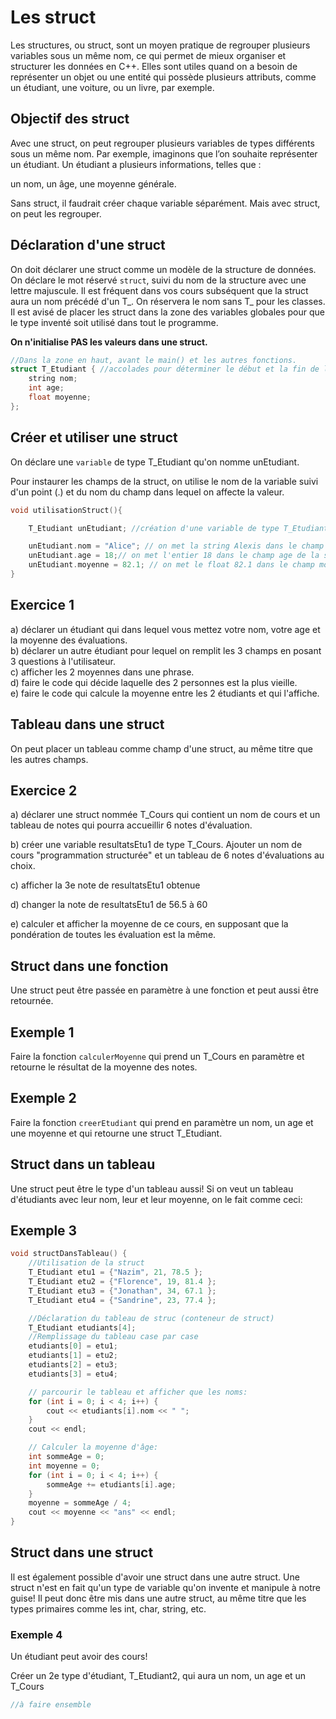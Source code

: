 # Les struct

Les structures, ou struct, sont un moyen pratique de regrouper plusieurs variables sous un même nom, ce qui permet de mieux organiser et structurer les données en C++. Elles sont utiles quand on a besoin de représenter un objet ou une entité qui possède plusieurs attributs, comme un étudiant, une voiture, ou un livre, par exemple.

## Objectif des struct

Avec une struct, on peut regrouper plusieurs variables de types différents sous un même nom. Par exemple, imaginons que l’on souhaite représenter un étudiant. Un étudiant a plusieurs informations, telles que :

un nom,
un âge,
une moyenne générale.

Sans struct, il faudrait créer chaque variable séparément. Mais avec struct, on peut les regrouper. 

## Déclaration d'une struct

On doit déclarer une struct comme un modèle de la structure de données. On déclare le mot réservé `struct`, suivi du nom de la structure avec une lettre majuscule. Il est fréquent dans vos cours subséquent que la struct aura un nom précédé d'un T_. On réservera le nom sans T_ pour les classes. Il est avisé de placer les struct dans la zone des variables globales pour que le type inventé soit utilisé dans tout le programme.

**On n'initialise PAS les valeurs dans une struct.**

```cpp
//Dans la zone en haut, avant le main() et les autres fonctions.
struct T_Etudiant { //accolades pour déterminer le début et la fin de la structure.
	string nom;
	int age;
	float moyenne;
};
```

## Créer et utiliser une struct

On déclare une `variable` de type T_Etudiant qu'on nomme unEtudiant.

Pour instaurer les champs de la struct, on utilise le nom de la variable suivi d'un point (.) et du nom du champ dans lequel on affecte la valeur.

```cpp
void utilisationStruct(){

    T_Etudiant unEtudiant; //création d'une variable de type T_Etudiant

    unEtudiant.nom = "Alice"; // on met la string Alexis dans le champ nom de la struct unEtudiant
    unEtudiant.age = 18;// on met l'entier 18 dans le champ age de la struct unEtudiant
    unEtudiant.moyenne = 82.1; // on met le float 82.1 dans le champ moyenne de la struct unEtudiant
}
```

## Exercice 1

a) déclarer un étudiant qui dans lequel vous mettez votre nom, votre age et la moyenne des évaluations. <br>
b) déclarer un autre étudiant pour lequel on remplit les 3 champs en posant 3 questions à l'utilisateur. <br>
c) afficher les 2 moyennes dans une phrase. <br>
d) faire le code qui décide laquelle des 2 personnes est la plus vieille.<br>
e) faire le code qui calcule la moyenne entre les 2 étudiants et qui l'affiche. <br>

## Tableau dans une struct

On peut placer un tableau comme champ d'une struct, au même titre que les autres champs.

## Exercice 2

a) déclarer une struct nommée T_Cours qui contient un nom de cours et un tableau de notes qui pourra accueillir 6 notes d'évaluation. 

b) créer une variable resultatsEtu1 de type T_Cours. Ajouter un nom de cours "programmation structurée" et un tableau de 6 notes d'évaluations au choix.

c) afficher la 3e note de resultatsEtu1 obtenue

d) changer la note de resultatsEtu1 de 56.5 à 60

e) calculer et afficher la moyenne de ce cours, en supposant que la pondération de toutes les évaluation est la même. 

## Struct dans une fonction

Une struct peut être passée en paramètre à une fonction et peut aussi être retournée. 

## Exemple 1

Faire la fonction `calculerMoyenne` qui prend un T_Cours en paramètre et retourne le résultat de la moyenne des notes.

## Exemple 2

Faire la fonction `creerEtudiant` qui prend en paramètre un nom, un age et une moyenne et qui retourne une struct T_Etudiant. 

## Struct dans un tableau

Une struct peut être le type d'un tableau aussi! Si on veut un tableau d'étudiants avec leur nom, leur  et leur moyenne, on le fait comme ceci:

## Exemple 3

```cpp
void structDansTableau() {
    //Utilisation de la struct
	T_Etudiant etu1 = {"Nazim", 21, 78.5 };
	T_Etudiant etu2 = {"Florence", 19, 81.4 };
	T_Etudiant etu3 = {"Jonathan", 34, 67.1 };
	T_Etudiant etu4 = {"Sandrine", 23, 77.4 };

    //Déclaration du tableau de struc (conteneur de struct)
	T_Etudiant etudiants[4];
    //Remplissage du tableau case par case
	etudiants[0] = etu1;
	etudiants[1] = etu2;
	etudiants[2] = etu3;
	etudiants[3] = etu4;

	// parcourir le tableau et afficher que les noms:
	for (int i = 0; i < 4; i++) {
		cout << etudiants[i].nom << " ";
	}
	cout << endl;

	// Calculer la moyenne d'âge:
	int sommeAge = 0;
	int moyenne = 0;
	for (int i = 0; i < 4; i++) {
		sommeAge += etudiants[i].age;
	}
	moyenne = sommeAge / 4;
	cout << moyenne << "ans" << endl;
}
```

## Struct dans une struct

Il est également possible d'avoir une struct dans une autre struct. Une struct n'est en fait qu'un type de variable qu'on invente et manipule à notre guise! Il peut donc être mis dans une autre struct, au même titre que les types primaires comme les int, char, string, etc.


### Exemple 4

Un étudiant peut avoir des cours! 

Créer un 2e type d'étudiant, T_Etudiant2, qui aura un nom, un age et un T_Cours 

```cpp
//à faire ensemble
```






